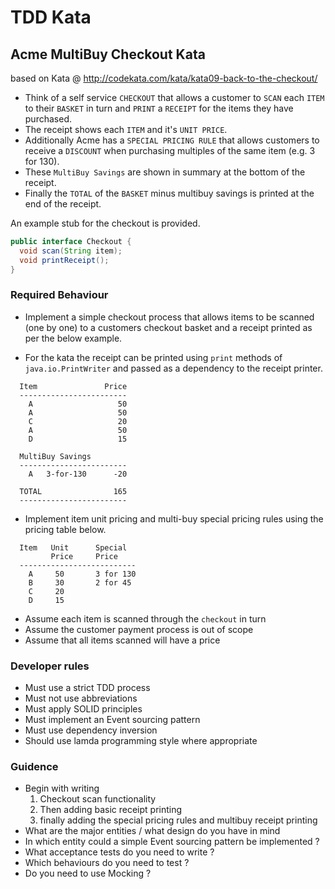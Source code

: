 # TDD Kata

## Acme MultiBuy Checkout Kata
based on Kata @ http://codekata.com/kata/kata09-back-to-the-checkout/

- Think of a self service `CHECKOUT` that allows a customer to `SCAN` each `ITEM` to their `BASKET` in turn and `PRINT` a `RECEIPT` for the items they have purchased.  
- The receipt shows each `ITEM` and it's `UNIT PRICE`.  
- Additionally Acme has a `SPECIAL PRICING RULE` that allows customers to receive a `DISCOUNT` when purchasing multiples of the same item (e.g. 3 for 130). 
- These `MultiBuy Savings` are shown in summary at the bottom of the receipt. 
- Finally the `TOTAL` of the `BASKET` minus multibuy savings is printed at the end of the receipt.

An example stub for the checkout is provided.

```java
public interface Checkout {
  void scan(String item);
  void printReceipt();
}
```
### Required Behaviour

- Implement a simple checkout process that allows items to be scanned (one by one) to a customers checkout basket and a receipt printed as per the below example.  

- For the kata the receipt can be printed using ``print`` methods of ``java.io.PrintWriter`` and passed as a dependency to the receipt printer.

```   
  Item               Price
  ------------------------
    A                   50
    A                   50
    C                   20
    A                   50
    D                   15
    
  MultiBuy Savings
  ------------------------
    A   3-for-130      -20
    
  TOTAL                165
  ------------------------         
```

- Implement item unit pricing and multi-buy special pricing rules using the pricing table below.

```
  Item   Unit      Special
         Price     Price
  --------------------------
    A     50       3 for 130
    B     30       2 for 45
    C     20
    D     15
```

- Assume each item is scanned through the `checkout` in turn
- Assume the customer payment process is out of scope
- Assume that all items scanned will have a price

### Developer rules
- Must use a strict TDD process
- Must not use abbreviations
- Must apply SOLID principles
- Must implement an Event sourcing pattern
- Must use dependency inversion
- Should use lamda programming style where appropriate

### Guidence
- Begin with writing
  1) Checkout scan functionality 
  2) Then adding basic receipt printing 
  3) finally adding the special pricing rules and multibuy receipt printing
- What are the major entities / what design do you have in mind
- In which entity could a simple Event sourcing pattern be implemented ?
- What acceptance tests do you need to write ?
- Which behaviours do you need to test ?
- Do you need to use Mocking ?
